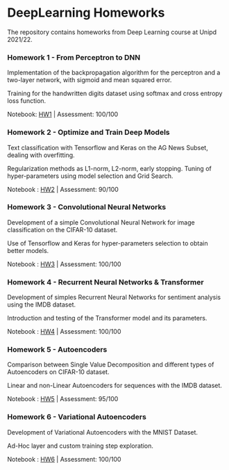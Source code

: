 # DeepLearning Homeworks
The repository contains homeworks from Deep Learning course at Unipd 2021/22.

### Homework 1 - From Perceptron to DNN
Implementation of the backpropagation algorithm for the perceptron and a two-layer network, with sigmoid and mean squared error.

Training for the handwritten digits dataset using softmax and cross entropy loss function.

Notebook: [HW1](https://github.com/SiMoM0/DeepLearning/blob/master/HW1/HW1.ipynb) | Assessment: 100/100

### Homework 2 - Optimize and Train Deep Models

Text classification with Tensorflow and Keras on the AG News Subset, dealing with overfitting.

Regularization methods as L1-norm, L2-norm, early stopping. Tuning of hyper-parameters using model selection and Grid Search.

Notebook : [HW2](https://github.com/SiMoM0/DeepLearning/blob/master/HW2/HW2.ipynb) | Assessment: 90/100

### Homework 3 - Convolutional Neural Networks

Development of a simple Convolutional Neural Network for image classification on the CIFAR-10 dataset.

Use of Tensorflow and Keras for hyper-parameters selection to obtain better models.

Notebook : [HW3](https://github.com/SiMoM0/DeepLearning/blob/master/HW3/HW3.ipynb) | Assessment: 100/100

### Homework 4 - Recurrent Neural Networks & Transformer

Development of simples Recurrent Neural Networks for sentiment analysis using the IMDB dataset.

Introduction and testing of the Transformer model and its parameters.

Notebook : [HW4](https://github.com/SiMoM0/DeepLearning/blob/master/HW4/HW4.ipynb) | Assessment: 100/100

### Homework 5 - Autoencoders

Comparison between Single Value Decomposition and different types of Autoencoders on CIFAR-10 dataset.

Linear and non-Linear Autoencoders for sequences with the IMDB dataset.

Notebook : [HW5](https://github.com/SiMoM0/DeepLearning/blob/master/HW5/HW5.ipynb) | Assessment: 95/100

### Homework 6 - Variational Autoencoders

Development of Variational Autoencoders with the MNIST Dataset.

Ad-Hoc layer and custom training step exploration.

Notebook : [HW6](https://github.com/SiMoM0/DeepLearning/blob/master/HW6/HW6.ipynb) | Assessment: 100/100